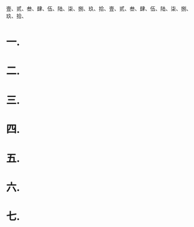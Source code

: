 <center><font face="黑体" color="grey" size="6"></font></center>

壹、贰、叁、肆、伍、陆、柒、捌、玖、拾、壹、贰、叁、肆、伍、陆、柒、捌、玖、拾、

# 一.

# 二.

# 三.

# 四.

# 五.

# 六.

# 七.
